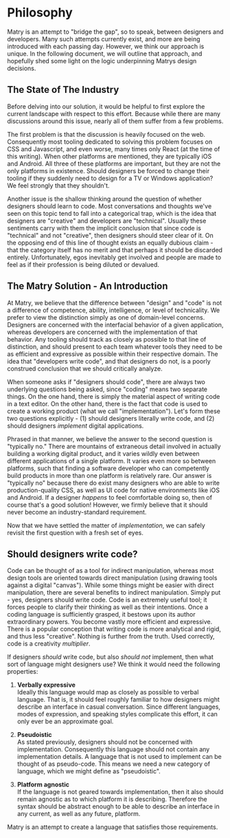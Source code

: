 
# Philosophy

Matry is an attempt to "bridge the gap", so to speak, between designers and developers. Many such attempts currently exist, and more are being introduced with each passing day. However, we think our approach is unique. In the following document, we will outline that approach, and hopefully shed some light on the logic underpinning Matrys design decisions.

## The State of The Industry

Before delving into our solution, it would be helpful to first explore the current landscape with respect to this effort. Because while there are many discussions around this issue, nearly all of them suffer from a few problems.

The first problem is that the discussion is heavily focused on the web. Consequently most tooling dedicated to solving this problem focuses on CSS and Javascript, and even worse, many times only React (at the time of this writing). When other platforms are mentioned, they are typically iOS and Android. All three of these platforms are important, but they are not the only platforms in existence. Should designers be forced to change their tooling if they suddenly need to design for a TV or Windows application? We feel strongly that they shouldn't.

Another issue is the shallow thinking around the question of whether designers should learn to code. Most conversations and thoughts we've seen on this topic tend to fall into a categorical trap, which is the idea that designers are "creative" and developers are "technical". Usually these sentiments carry with them the implicit conclusion that since code is "technical" and not "creative", then designers should steer clear of it. On the opposing end of this line of thought exists an equally dubious claim - that the category itself has no merit and that perhaps it should be discarded entirely. Unfortunately, egos inevitably get involved and people are made to feel as if their profession is being diluted or devalued.

## The Matry Solution - An Introduction

At Matry, we believe that the difference between "design" and "code" is not a difference of competence, ability, intelligence, or level of technicality. We prefer to view the distinction simply as one of domain-level concerns. Designers are concerned with the interfacial behavior of a given application, whereas developers are concerned with the implementation of that behavior. Any tooling should track as closely as possible to that line of distinction, and should present to each team whatever tools they need to be as efficient and expressive as possible within their respective domain. The idea that "developers write code", and that designers do not, is a poorly construed conclusion that we should critically analyze.

When someone asks if "designers should code", there are always two underlying questions being asked, since "coding" means two separate things. On the one hand, there is simply the material aspect of writing code in a text editor. On the other hand, there is the fact that code is used to create a working product (what we call "implementation"). Let's form these two questions explicitly - (1) should designers literally write code, and (2) should designers *implement* digital applications.

Phrased in that manner, we believe the answer to the second question is "typically no." There are mountains of extraneous detail involved in actually building a working digital product, and it varies wildly even between different applications of a single platform. It varies even more so between platforms, such that finding a software developer who can competently build products in more than one platform is relatively rare. Our answer is "typically no" because there do exist many designers who are able to write production-quality CSS, as well as UI code for native environments like iOS and Android. If a designer *happens* to feel comfortable doing so, then of course that's a good solution! However, we firmly believe that it should never become an industry-standard requirement.

Now that we have settled the matter of *implementation*, we can safely revisit the first question with a fresh set of eyes.

## Should designers write code?

Code can be thought of as a tool for indirect manipulation, whereas most design tools are oriented towards direct manipulation (using drawing tools against a digital "canvas"). While some things might be easier with direct manipulation, there are several benefits to indirect manipulation. Simply put - yes, designers should write code. Code is an extremely useful tool; it forces people to clarify their thinking as well as their intentions. Once a coding language is sufficiently grasped, it bestows upon its author extraordinary powers. You become vastly more efficient and expressive. There is a popular conception that writing code is more analytical and rigid, and thus less "creative". Nothing is further from the truth. Used correctly, code is a creativity *multiplier*.

If designers *should* write code, but also *should not* implement, then what sort of language might designers use? We think it would need the following properties:

1. **Verbally expressive**  
Ideally this language would map as closely as possible to verbal language. That is, it should feel roughly familiar to how designers might describe an interface in casual conversation. Since different languages, modes of expression, and speaking styles complicate this effort, it can only ever be an approximate goal.

2. **Pseudoistic**  
As stated previously, designers should not be concerned with implementation. Consequently this language should not contain any implementation details. A language that is not used to implement can be thought of as pseudo-code. This means we need a new category of language, which we might define as "pseudoistic".

3. **Platform agnostic**  
If the language is not geared towards implementation, then it also should remain agnostic as to which platform it is describing. Therefore the syntax should be abstract enough to be able to describe an interface in any current, as well as any future, platform.

Matry is an attempt to create a language that satisfies those requirements.
